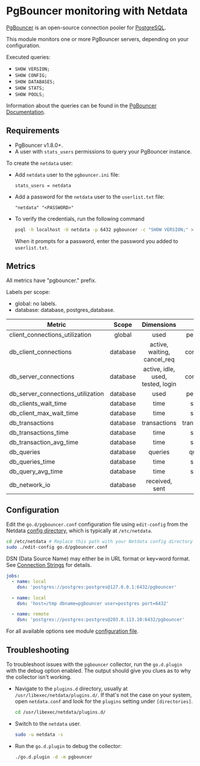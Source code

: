 <!--
title: "PgBouncer monitoring with Netdata"
description: "Monitor client and server connections and databases statistics."
custom_edit_url: "https://github.com/netdata/go.d.plugin/edit/master/modules/pgbouncer/README.md"
sidebar_label: "PgBouncer"
learn_status: "Published"
learn_topic_type: "References"
learn_rel_path: "Integrations/Monitoring/Databases"
-->

# PgBouncer monitoring with Netdata

[PgBouncer](https://www.pgbouncer.org/) is an open-source connection pooler
for [PostgreSQL](https://www.postgresql.org/).

This module monitors one or more PgBouncer servers, depending on your configuration.

Executed queries:

- `SHOW VERSION;`
- `SHOW CONFIG;`
- `SHOW DATABASES;`
- `SHOW STATS;`
- `SHOW POOLS;`

Information about the queries can be found in the [PgBouncer Documentation](http://pgbouncer.org/usage.html).

## Requirements

- PgBouncer v1.8.0+.
- A user with `stats_users` permissions to query your PgBouncer instance.

To create the `netdata` user:

- Add `netdata` user to the `pgbouncer.ini` file:

  ```text
  stats_users = netdata
  ```

- Add a password for the `netdata` user to the `userlist.txt` file:

  ```text
  "netdata" "<PASSWORD>"
  ```

- To verify the credentials, run the following command

  ```bash
  psql -h localhost -U netdata -p 6432 pgbouncer -c "SHOW VERSION;" >/dev/null 2>&1 && echo OK || echo FAIL
  ```

  When it prompts for a password, enter the password you added to `userlist.txt`.

## Metrics

All metrics have "pgbouncer." prefix.

Labels per scope:

- global: no labels.
- database: database, postgres_database.

| Metric                            |  Scope   |            Dimensions             |     Units      |
|-----------------------------------|:--------:|:---------------------------------:|:--------------:|
| client_connections_utilization    |  global  |               used                |   percentage   |
| db_client_connections             | database |    active, waiting, cancel_req    |  connections   |
| db_server_connections             | database | active, idle, used, tested, login |  connections   |
| db_server_connections_utilization | database |               used                |   percentage   |
| db_clients_wait_time              | database |               time                |    seconds     |
| db_client_max_wait_time           | database |               time                |    seconds     |
| db_transactions                   | database |           transactions            | transactions/s |
| db_transactions_time              | database |               time                |    seconds     |
| db_transaction_avg_time           | database |               time                |    seconds     |
| db_queries                        | database |              queries              |   queries/s    |
| db_queries_time                   | database |               time                |    seconds     |
| db_query_avg_time                 | database |               time                |    seconds     |
| db_network_io                     | database |          received, sent           |      B/s       |

## Configuration

Edit the `go.d/pgbouncer.conf` configuration file using `edit-config` from the
Netdata [config directory](https://learn.netdata.cloud/docs/configure/nodes), which is typically at `/etc/netdata`.

```bash
cd /etc/netdata # Replace this path with your Netdata config directory
sudo ./edit-config go.d/pgbouncer.conf
```

DSN (Data Source Name) may either be in URL format or key=word format.
See [Connection Strings](https://www.postgresql.org/docs/current/libpq-connect.html#LIBPQ-CONNSTRING) for details.

```yaml
jobs:
  - name: local
    dsn: 'postgres://postgres:postgres@127.0.0.1:6432/pgbouncer'

  - name: local
    dsn: 'host=/tmp dbname=pgbouncer user=postgres port=6432'

  - name: remote
    dsn: 'postgres://postgres:postgres@203.0.113.10:6432/pgbouncer'
```

For all available options see
module [configuration file](https://github.com/netdata/go.d.plugin/blob/master/config/go.d/pgbouncer.conf).

## Troubleshooting

To troubleshoot issues with the `pgbouncer` collector, run the `go.d.plugin` with the debug option enabled. The output
should give you clues as to why the collector isn't working.

- Navigate to the `plugins.d` directory, usually at `/usr/libexec/netdata/plugins.d/`. If that's not the case on
  your system, open `netdata.conf` and look for the `plugins` setting under `[directories]`.

  ```bash
  cd /usr/libexec/netdata/plugins.d/
  ```

- Switch to the `netdata` user.

  ```bash
  sudo -u netdata -s
  ```

- Run the `go.d.plugin` to debug the collector:

  ```bash
  ./go.d.plugin -d -m pgbouncer
  ```
